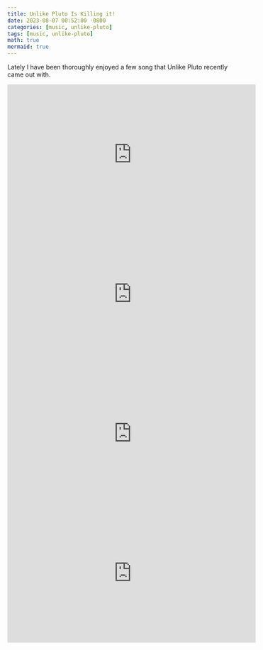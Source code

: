 ```yaml
---
title: Unlike Pluto Is Killing it!
date: 2023-08-07 00:52:00 -0800
categories: [music, unlike-pluto]
tags: [music, unlike-pluto]
math: true
mermaid: true
---
```


Lately I have been thoroughly enjoyed a few song that Unlike Pluto recently came out with.


<iframe width="560" height="315" src="https://www.youtube.com/embed/VBbjN5_0CMY" title="YouTube video player" frameborder="0" allow="accelerometer; autoplay; clipboard-write; encrypted-media; gyroscope; picture-in-picture; web-share" allowfullscreen></iframe>

<iframe width="560" height="315" src="https://www.youtube.com/embed/tPQrwF3SOQU" title="YouTube video player" frameborder="0" allow="accelerometer; autoplay; clipboard-write; encrypted-media; gyroscope; picture-in-picture; web-share" allowfullscreen></iframe>

<iframe width="560" height="315" src="https://www.youtube.com/embed/jc8_kdvjmhQ" title="YouTube video player" frameborder="0" allow="accelerometer; autoplay; clipboard-write; encrypted-media; gyroscope; picture-in-picture; web-share" allowfullscreen></iframe>

<iframe width="560" height="315" src="https://www.youtube.com/embed/C1Rv31B-X34" title="YouTube video player" frameborder="0" allow="accelerometer; autoplay; clipboard-write; encrypted-media; gyroscope; picture-in-picture; web-share" allowfullscreen></iframe>
